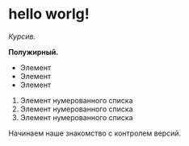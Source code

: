 # hello worlg!

*Курсив.*

**Полужирный.**

* Элемент
* Элемент
* Элемент

1. Элемент нумерованного списка
2. Элемент нумерованного списка
3. Элемент нумерованного списка

Начинаем наше знакомство с контролем версий.
